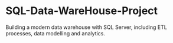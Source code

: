 # SQL-Data-WareHouse-Project
Building a modern data warehouse with SQL Server, including ETL processes, data modelling and analytics.
